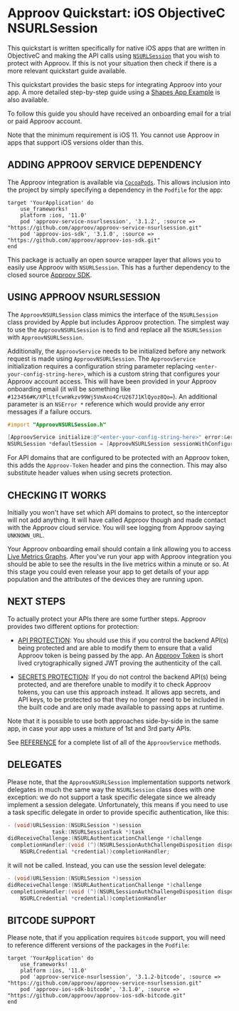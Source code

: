 # Approov Quickstart: iOS ObjectiveC NSURLSession

This quickstart is written specifically for native iOS apps that are written in ObjectiveC and making the API calls using [`NSURLSession`](https://developer.apple.com/documentation/foundation/nsurlsession) that you wish to protect with Approov. If this is not your situation then check if there is a more relevant quickstart guide available.

This quickstart provides the basic steps for integrating Approov into your app. A more detailed step-by-step guide using a [Shapes App Example](https://github.com/approov/quickstart-ios-objectivec-nsurlsession/blob/master/SHAPES-EXAMPLE.md) is also available.

To follow this guide you should have received an onboarding email for a trial or paid Approov account.

Note that the minimum requirement is iOS 11. You cannot use Approov in apps that support iOS versions older than this.

## ADDING APPROOV SERVICE DEPENDENCY
The Approov integration is available via [`CocoaPods`](https://cocoapods.org/). This allows inclusion into the project by simply specifying a dependency in the `Podfile` for the app:

```
target 'YourApplication' do
    use_frameworks!
    platform :ios, '11.0'
    pod 'approov-service-nsurlsession', '3.1.2', :source => "https://github.com/approov/approov-service-nsurlsession.git"
    pod 'approov-ios-sdk', '3.1.0', :source => "https://github.com/approov/approov-ios-sdk.git"
end
```

This package is actually an open source wrapper layer that allows you to easily use Approov with `NSURLSession`. This has a further dependency to the closed source [Approov SDK](https://github.com/approov/approov-ios-sdk).

## USING APPROOV NSURLSESSION
The `ApproovNSURLSession` class mimics the interface of the `NSURLSession` class provided by Apple but includes Approov protection. The simplest way to use the `ApproovNSURLSession` is to find and replace all the `NSURLSession` with `ApproovNSURLSession`.

Additionally, the `ApproovService` needs to be initialized before any network request is made using `ApproovNSURLSession`. The `ApproovService` initialization requires a configuration string parameter replacing `<enter-your-config-string-here>`, which is a custom string that configures your Approov account access. This will have been provided in your Approov onboarding email (it will be something like `#123456#K/XPlLtfcwnWkzv99Wj5VmAxo4CrU267J1KlQyoz8Qo=`). An additional parameter is an `NSError *` reference which would provide any error messages if a failure occurs.

```ObjectiveC
#import "ApproovNSURLSession.h"

[ApproovService initialize:@"<enter-your-config-string-here>" error:&error];
NSURLSession *defaultSession = [ApproovNSURLSession sessionWithConfiguration:NSURLSessionConfiguration.defaultSessionConfiguration];
```

For API domains that are configured to be protected with an Approov token, this adds the `Approov-Token` header and pins the connection. This may also substitute header values when using secrets protection.

## CHECKING IT WORKS
Initially you won't have set which API domains to protect, so the interceptor will not add anything. It will have called Approov though and made contact with the Approov cloud service. You will see logging from Approov saying `UNKNOWN_URL`.

Your Approov onboarding email should contain a link allowing you to access [Live Metrics Graphs](https://approov.io/docs/latest/approov-usage-documentation/#metrics-graphs). After you've run your app with Approov integration you should be able to see the results in the live metrics within a minute or so. At this stage you could even release your app to get details of your app population and the attributes of the devices they are running upon.

## NEXT STEPS
To actually protect your APIs there are some further steps. Approov provides two different options for protection:

* [API PROTECTION](https://github.com/approov/quickstart-ios-objectivec-nsurlsession/blob/master/API-PROTECTION.md): You should use this if you control the backend API(s) being protected and are able to modify them to ensure that a valid Approov token is being passed by the app. An [Approov Token](https://approov.io/docs/latest/approov-usage-documentation/#approov-tokens) is short lived crytographically signed JWT proving the authenticity of the call.

* [SECRETS PROTECTION](https://github.com/approov/quickstart-ios-objectivec-nsurlsession/blob/master/SECRETS-PROTECTION.md): If you do not control the backend API(s) being protected, and are therefore unable to modify it to check Approov tokens, you can use this approach instead. It allows app secrets, and API keys, to be protected so that they no longer need to be included in the built code and are only made available to passing apps at runtime.

Note that it is possible to use both approaches side-by-side in the same app, in case your app uses a mixture of 1st and 3rd party APIs.

See [REFERENCE](https://github.com/approov/quickstart-ios-objectivec-nsurlsession/blob/master/REFERENCE.md) for a complete list of all of the `ApproovService` methods.

## DELEGATES
Please note, that the `ApproovNSURLSession` implementation supports network delegates in much the same way the `NSURLSession` class does with one exception: we do not support a task specific delegate since we already implement a session delegate. Unfortunately, this means if you need to use a task specific delegate in order to provide specific authentication, like this:

```ObjectiveC
- (void)URLSession:(NSURLSession *)session
              task:(NSURLSessionTask *)task
didReceiveChallenge:(NSURLAuthenticationChallenge *)challenge
 completionHandler:(void (^)(NSURLSessionAuthChallengeDisposition disposition,
    NSURLCredential *credential))completionHandler;
```

it will not be called. Instead, you can use the session level delegate:

```ObjectiveC
- (void)URLSession:(NSURLSession *)session
didReceiveChallenge:(NSURLAuthenticationChallenge *)challenge
 completionHandler:(void (^)(NSURLSessionAuthChallengeDisposition disposition,
    NSURLCredential *credential))completionHandler
```

## BITCODE SUPPORT
Please note, that if you application requires `bitcode` support, you will need to reference different versions of the packages in the `Podfile`:

```
target 'YourApplication' do
    use_frameworks!
    platform :ios, '11.0'
    pod 'approov-service-nsurlsession', '3.1.2-bitcode', :source => "https://github.com/approov/approov-service-nsurlsession.git"
    pod 'approov-ios-sdk-bitcode', '3.1.0', :source => "https://github.com/approov/approov-ios-sdk-bitcode.git"
end
```
